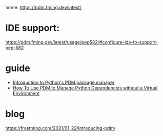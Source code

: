 home: https://pdm.fming.dev/latest/

# IDE support:
https://pdm.fming.dev/latest/usage/pep582/#configure-ide-to-support-pep-582

# guide
- [Introduction to Python's PDM package manager](https://youtu.be/nHHB55QKu6g)
- [How To Use PDM to Manage Python Dependencies without a Virtual Environment](https://youtu.be/qOIWNSTYfcc)

# blog
https://frostming.com/2021/01-22/introducing-pdm/
